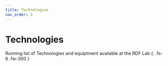 ```yaml
---
title: Technologies
nav_order: 3
---
```


# Technologies

Running list of Technologies and equiptment available at the RDF Lab
{: .fs-6 .fw-300 }